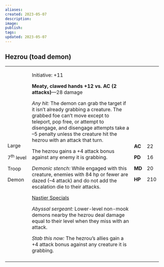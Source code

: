 ```yaml
---
aliases: 
created: 2023-05-07
description: 
image: 
publish: 
tags: 
updated: 2023-05-07
---
```


## Hezrou (toad demon)

<table>
<colgroup>
<col style="width: 16%" />
<col style="width: 71%" />
<col style="width: 5%" />
<col style="width: 6%" />
</colgroup>
<tbody>
<tr class="odd">
<td><p>Large</p>
<p>7<sup>th</sup> level</p>
<p>Troop</p>
<p>Demon</p></td>
<td><p>Initiative: +11</p>
<p><strong>Meaty, clawed hands +12 vs. AC (2 attacks)</strong>—28
damage</p>
<p><em>Any hit:</em> The demon can grab the target if it isn’t already
grabbing a creature. The grabbed foe can’t move except to teleport, pop
free, or attempt to disengage, and disengage attempts take a –5 penalty
unless the creature hit the hezrou with an attack that turn.</p>
<p>The hezrou gains a +4 attack bonus against any enemy it is
grabbing.</p>
<p><em>Demonic stench:</em> While engaged with this creature, enemies
with 84 hp or fewer are dazed (–4 attack) and do not add the escalation
die to their attacks.</p>
<p><u>Nastier Specials</u></p>
<p><em>Abyssal sergeant:</em> Lower-level non-mook demons nearby the
hezrou deal damage equal to their level when they miss with an
attack.</p>
<p><em>Stab this now:</em> The hezrou’s allies gain a +4 attack bonus
against any creature it is grabbing.</p></td>
<td><p><strong>AC</strong></p>
<p><strong>PD</strong></p>
<p><strong>MD</strong></p>
<p><strong>HP</strong></p></td>
<td><p>22</p>
<p>16</p>
<p>20</p>
<p>210</p></td>
</tr>
<tr class="even">
<td></td>
<td></td>
<td></td>
<td></td>
</tr>
</tbody>
</table>

